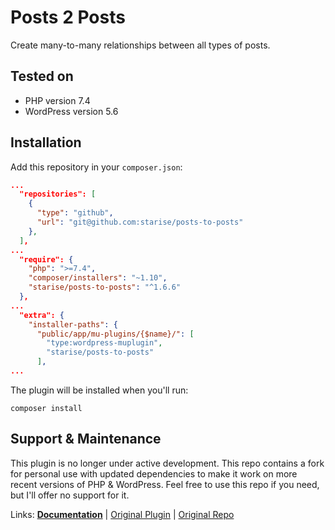 # Posts 2 Posts

Create many-to-many relationships between all types of posts.

## Tested on

- PHP version 7.4
- WordPress version 5.6

## Installation

Add this repository in your `composer.json`:

```json
...
  "repositories": [
    {
      "type": "github",
      "url": "git@github.com:starise/posts-to-posts"
    },
  ],
...
  "require": {
    "php": ">=7.4",
    "composer/installers": "~1.10",
    "starise/posts-to-posts": "^1.6.6"
  },
...
  "extra": {
    "installer-paths": {
      "public/app/mu-plugins/{$name}/": [
        "type:wordpress-muplugin",
        "starise/posts-to-posts"
      ],
...
```

The plugin will be installed when you'll run:

```
composer install
```

## Support & Maintenance

This plugin is no longer under active development. This repo contains a fork for personal use with updated dependencies to make it work on more recent versions of PHP & WordPress. Feel free to use this repo if you need, but I'll offer no support for it.

Links: [**Documentation**](http://github.com/scribu/wp-posts-to-posts/wiki) | [Original Plugin](https://it.wordpress.org/plugins/posts-to-posts/) | [Original Repo](https://github.com/scribu/wp-posts-to-posts)
